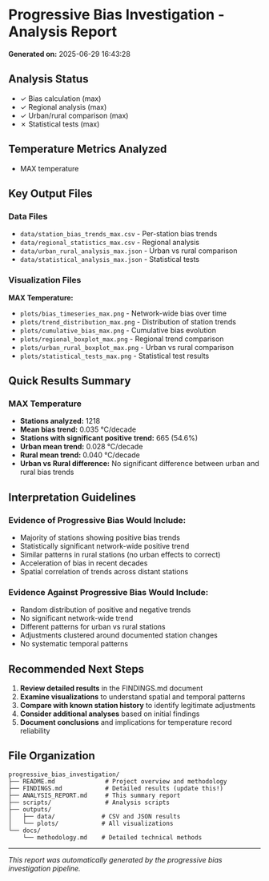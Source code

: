 # Progressive Bias Investigation - Analysis Report

**Generated on:** 2025-06-29 16:43:28

## Analysis Status

- ✓ Bias calculation (max)
- ✓ Regional analysis (max)
- ✓ Urban/rural comparison (max)
- ✗ Statistical tests (max)

## Temperature Metrics Analyzed

- MAX temperature

## Key Output Files

### Data Files
- `data/station_bias_trends_max.csv` - Per-station bias trends
- `data/regional_statistics_max.csv` - Regional analysis
- `data/urban_rural_analysis_max.json` - Urban vs rural comparison
- `data/statistical_analysis_max.json` - Statistical tests

### Visualization Files

**MAX Temperature:**
- `plots/bias_timeseries_max.png` - Network-wide bias over time
- `plots/trend_distribution_max.png` - Distribution of station trends
- `plots/cumulative_bias_max.png` - Cumulative bias evolution
- `plots/regional_boxplot_max.png` - Regional trend comparison
- `plots/urban_rural_boxplot_max.png` - Urban vs rural comparison
- `plots/statistical_tests_max.png` - Statistical test results

## Quick Results Summary

### MAX Temperature

- **Stations analyzed:** 1218
- **Mean bias trend:** 0.035 °C/decade
- **Stations with significant positive trend:** 665 (54.6%)
- **Urban mean trend:** 0.028 °C/decade
- **Rural mean trend:** 0.040 °C/decade
- **Urban vs Rural difference:** No significant difference between urban and rural bias trends

## Interpretation Guidelines

### Evidence of Progressive Bias Would Include:
- Majority of stations showing positive bias trends
- Statistically significant network-wide positive trend
- Similar patterns in rural stations (no urban effects to correct)
- Acceleration of bias in recent decades
- Spatial correlation of trends across distant stations

### Evidence Against Progressive Bias Would Include:
- Random distribution of positive and negative trends
- No significant network-wide trend
- Different patterns for urban vs rural stations
- Adjustments clustered around documented station changes
- No systematic temporal patterns

## Recommended Next Steps

1. **Review detailed results** in the FINDINGS.md document
2. **Examine visualizations** to understand spatial and temporal patterns
3. **Compare with known station history** to identify legitimate adjustments
4. **Consider additional analyses** based on initial findings
5. **Document conclusions** and implications for temperature record reliability

## File Organization

```
progressive_bias_investigation/
├── README.md              # Project overview and methodology
├── FINDINGS.md            # Detailed results (update this!)
├── ANALYSIS_REPORT.md     # This summary report
├── scripts/               # Analysis scripts
├── outputs/
│   ├── data/             # CSV and JSON results
│   └── plots/            # All visualizations
└── docs/
    └── methodology.md    # Detailed technical methods
```

---
*This report was automatically generated by the progressive bias investigation pipeline.*
